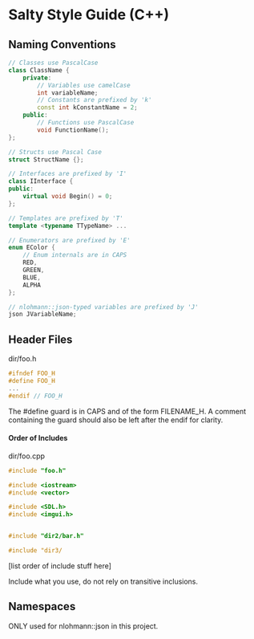 # Salty Style Guide (C++)

## Naming Conventions
```C++
// Classes use PascalCase
class ClassName {
    private:
        // Variables use camelCase
        int variableName;
        // Constants are prefixed by 'k'
        const int kConstantName = 2;
    public:
        // Functions use PascalCase
        void FunctionName();
};

// Structs use Pascal Case
struct StructName {};

// Interfaces are prefixed by 'I'
class IInterface {
public:
    virtual void Begin() = 0;    
};

// Templates are prefixed by 'T'
template <typename TTypeName> ...

// Enumerators are prefixed by 'E'
enum EColor {
    // Enum internals are in CAPS
    RED, 
    GREEN, 
    BLUE, 
    ALPHA
};

// nlohmann::json-typed variables are prefixed by 'J' 
json JVariableName;
```

## Header Files
dir/foo.h
```C++
#ifndef FOO_H
#define FOO_H
...
#endif // FOO_H
```
The #define guard is in CAPS and of the form FILENAME_H. A comment containing the guard should also be left after the endif for clarity.

#### Order of Includes
dir/foo.cpp
```C++
#include "foo.h"

#include <iostream>
#include <vector>

#include <SDL.h>
#include <imgui.h>


#include "dir2/bar.h"

#include "dir3/
```
[list order of include stuff here]

Include what you use, do not rely on transitive inclusions.

## Namespaces
ONLY used for nlohmann::json in this project.